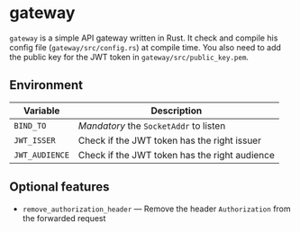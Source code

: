 # gateway

`gateway` is a simple API gateway written in Rust. It check and compile his
config file (`gateway/src/config.rs`) at compile time. You also need to add the
public key for the JWT token in `gateway/src/public_key.pem`.

## Environment

| Variable       | Description                                   |
|----------------|-----------------------------------------------|
| `BIND_TO`      | *Mandatory* the `SocketAddr` to listen        |
| `JWT_ISSER`    | Check if the JWT token has the right issuer   |
| `JWT_AUDIENCE` | Check if the JWT token has the right audience |

## Optional features

* `remove_authorization_header` — Remove the header `Authorization` from the
  forwarded request
